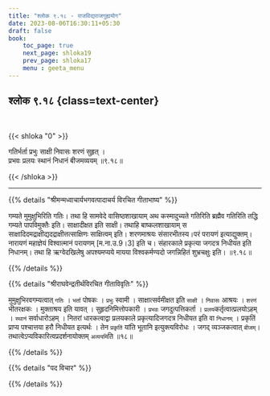 ```yaml
---
title: "श्लोक ९.१८ - राजविद्यराजगुह्ययोग"
date: 2023-08-06T16:30:11+05:30
draft: false
book:
    toc_page: true
    next_page: shloka19
    prev_page: shloka17
    menu : geeta_menu
---
```




## श्लोक ९.१८ {class=text-center}

<br/>

{{< shloka  "0"  >}}

गतिर्भर्ता प्रभुः साक्षी निवासः शरणं सुहृत् ।   
प्रभवः प्रलयः स्थानं निधानं बीजमव्ययम् ॥९.१८॥

{{< /shloka >}}

---


{{% details "श्रीमन्मध्वाचार्यभगवत्पादाचर्य विरचित  गीताभाष्य" %}}

गम्यते मुमुक्षुभिरिति गतिः। तथा हि सामवेदे 
वासिष्ठशाखायाम् अथ कस्मादुच्यते गतिरिति 
ब्रह्मैव गतिरिति तद्धि गम्यते पापविमुक्तैः इति। 
साक्षादीक्षत इति साक्षी। तथाहि बाष्कलशाखायाम् स 
साक्षादिदमद्राक्षीद्यदद्राक्षीत्तत्साक्षिणः साक्षित्वम् 
इति। शरणमाश्रयः संसारभीतस्य।परं परायणं इत्याद्युक्तम्। 
नारायणं महाज्ञेयं विश्वात्मानं परायणम् [म.ना.उ.9।3] इति च। 
संहारकाले प्रकृत्या जगदत्र निधीयत इति निधानम्। तथा हि 
ऋग्वेदखिलेषु अपश्यमप्यये मायया विश्वकर्मण्यदो जगन्निहितं 
शुभ्रचक्षुः इति। ॥९.१८॥

{{% /details %}}



{{% details "श्रीराघवेन्द्रतीर्थविरचित गीताविवृतिः" %}}

मुमुक्षुभिरवगम्यत्वात् `गतिः` । `भर्ता` पोषकः । 
`प्रभुः` स्वामी । साक्षात्सर्वमीक्षत इति `साक्षी` । 
`निवासः` आश्रयः । `शरणं` भीतरक्षकः । मुक्ताश्रय
इति यावत्‌ । सुहृदनिमित्तोपकारी । `प्रभवः`
जगदुत्पत्तिकर्ता । `प्रलय`कर्तृत्वात्प्रलयोऽहम्‌ । 
`स्थानं` सर्वाधारोऽहम्‌ । नितरां धारकत्वाद्वा
प्रलयकाले प्रकृत्यादिजगदत्र निधीयत इति वा `निधानम्‌` । 
प्रकृतिं प्राप्य पश्चात्तया हरौ निधीयत इत्यर्थः । 
तेन `प्रकृतिं` यांति भूतानि इत्युक्त्यविरोधः । 
जगद्‌ व्यञ्जकत्वात् `बीजम्‌`। 
तथात्वेऽप्यविकारित्वप्रदर्शनायोक्तम् `अव्ययमि`ति ॥१८॥

{{% /details %}}



{{% details "पद विचार" %}}


{{% /details %}}
